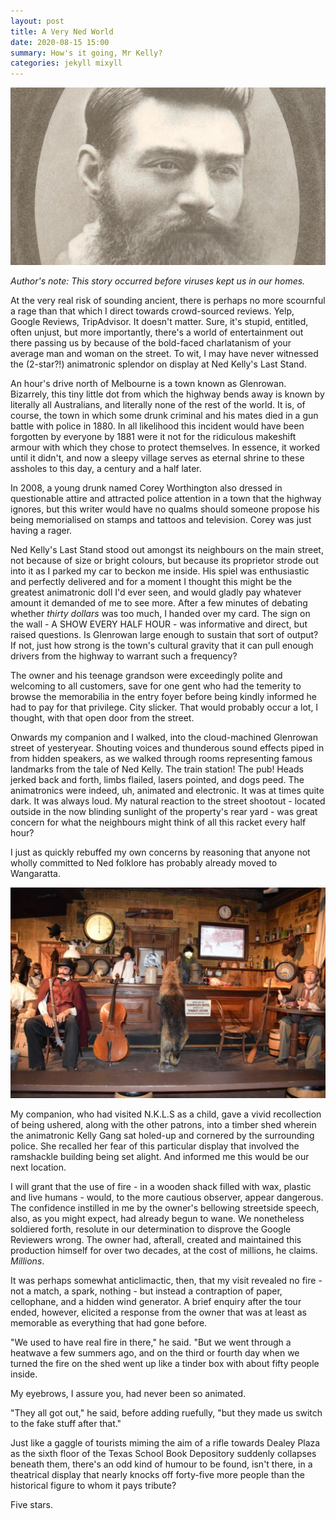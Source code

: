 ```yaml
---
layout: post
title: A Very Ned World
date: 2020-08-15 15:00
summary: How's it going, Mr Kelly?
categories: jekyll mixyll
---
```


![Image](../images/NKLS003.jpg?raw=true)

*Author's note: This story occurred before viruses kept us in our homes.* 

At the very real risk of sounding ancient, there is perhaps no more scournful a rage than that which I direct towards crowd-sourced reviews. Yelp, Google Reviews, TripAdvisor. It doesn't matter. Sure, it's stupid, entitled, often unjust, but more importantly, there's a world of entertainment out there passing us by because of the bold-faced charlatanism of your average man and woman on the street. To wit, I may have never witnessed the (2-star?!) animatronic splendor on display at Ned Kelly's Last Stand.

An hour's drive north of Melbourne is a town known as Glenrowan. Bizarrely, this tiny little dot from which the highway bends away is known by literally all Australians, and literally none of the rest of the world. It is, of course, the town in which some drunk criminal and his mates died in a gun battle with police in 1880. In all likelihood this incident would have been forgotten by everyone by 1881 were it not for the ridiculous makeshift armour with which they chose to protect themselves. In essence, it worked until it didn't, and now a sleepy village serves as eternal shrine to these assholes to this day, a century and a half later. 

In 2008, a young drunk named Corey Worthington also dressed in questionable attire and attracted police attention in a town that the highway ignores, but this writer would have no qualms should someone propose his being memorialised on stamps and tattoos and television. Corey was just having a rager. 

Ned Kelly's Last Stand stood out amongst its neighbours on the main street, not because of size or bright colours, but because its proprietor strode out into it as I parked my car to beckon me inside. His spiel was enthusiastic and perfectly delivered and for a moment I thought this might be the greatest animatronic doll I'd ever seen, and would gladly pay whatever amount it demanded of me to see more. After a few minutes of debating whether *thirty dollars* was too much, I handed over my card. The sign on the wall - A SHOW EVERY HALF HOUR - was informative and direct, but raised questions. Is Glenrowan large enough to sustain that sort of output? If not, just how strong is the town's cultural gravity that it can pull enough drivers from the highway to warrant such a frequency? 

The owner and his teenage grandson were exceedingly polite and welcoming to all customers, save for one gent who had the temerity to browse the memorabilia in the entry foyer before being kindly informed he had to pay for that privilege. City slicker. That would probably occur a lot, I thought, with that open door from the street.

Onwards my companion and I walked, into the cloud-machined Glenrowan street of yesteryear. Shouting voices and thunderous sound effects piped in from hidden speakers,  as we walked through rooms representing famous landmarks from the tale of Ned Kelly. The train station! The pub!  Heads jerked back and forth, limbs flailed, lasers pointed, and dogs peed. The animatronics were indeed, uh, animated and electronic. It was at times quite dark. It was always loud. My natural reaction to the street shootout - located outside in the now blinding sunlight of the property's rear yard - was great concern for what the neighbours might think of all this racket every half hour? 

I just as quickly rebuffed my own concerns by reasoning that anyone not wholly committed to Ned folklore has probably already moved to Wangaratta.

![Image](../images/NKLS002.jpg?raw=true)

My companion, who had visited N.K.L.S as a child, gave a vivid recollection of being ushered, along with the other patrons, into a timber shed wherein the animatronic Kelly Gang sat holed-up and cornered by the surrounding police. She recalled her fear of this particular display that involved the ramshackle building being set alight. And informed me this would be our next location.

I will grant that the use of fire - in a wooden shack filled with wax, plastic and live humans - would, to the more cautious observer, appear dangerous. The confidence instilled in me by the owner's bellowing streetside speech, also, as you might expect, had already begun to wane. 
We nonetheless soldiered forth, resolute in our determination to disprove the Google Reviewers wrong. The owner had, afterall, created and maintained this production himself for over two decades, at the cost of millions, he claims. *Millions*. 

It was perhaps somewhat anticlimactic, then, that my visit revealed no fire - not a match, a spark, nothing - but instead a contraption of paper, cellophane, and a hidden wind generator. A brief enquiry after the tour ended, however, elicited a response from the owner that was at least as memorable as everything that had gone before. 

"We used to have real fire in there," he said. "But we went through a heatwave a few summers ago, and on the third or fourth day when we turned the fire on the shed went up like a tinder box with about fifty people inside.  

My eyebrows, I assure you, had never been so animated. 

"They all got out," he said, before adding ruefully, "but they made us switch to the fake stuff after that."

Just like a gaggle of tourists miming the aim of a rifle towards Dealey Plaza as the sixth floor of the Texas School Book Depository suddenly collapses beneath them, there's an odd kind of humour to be found, isn't there, in a theatrical display that nearly knocks off forty-five more people than the historical figure to whom it pays tribute?

Five stars.



